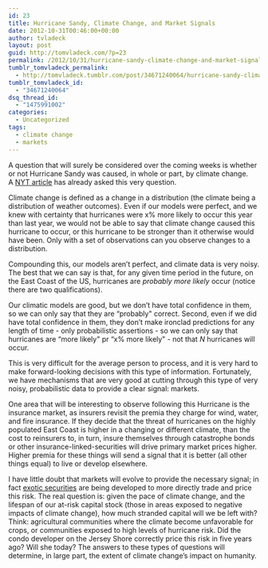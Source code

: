 ```yaml
---
id: 23
title: Hurricane Sandy, Climate Change, and Market Signals
date: 2012-10-31T00:46:00+00:00
author: tvladeck
layout: post
guid: http://tomvladeck.com/?p=23
permalink: /2012/10/31/hurricane-sandy-climate-change-and-market-signals/
tumblr_tomvladeck_permalink:
  - http://tomvladeck.tumblr.com/post/34671240064/hurricane-sandy-climate-change-and-market-signals
tumblr_tomvladeck_id:
  - "34671240064"
dsq_thread_id:
  - "1475991002"
categories:
  - Uncategorized
tags:
  - climate change
  - markets
---
```

<p>A question that will surely be considered over the coming weeks is whether or not Hurricane Sandy was caused, in whole or part, by climate change. A <a href="http://green.blogs.nytimes.com/2012/10/30/did-global-warming-contribute-to-hurricane-sandys-devastation/?hp">NYT article</a> has already asked this very question.  </p>
<p>Climate change is defined as a change in a distribution (the climate being a distribution of weather outcomes). Even if our models were perfect, and we knew with certainty that hurricanes were x% more likely to occur this year than last year, we would not be able to say that climate change caused this hurricane to occur, or this hurricane to be stronger than it otherwise would have been. Only with a set of observations can you observe changes to a distribution. </p>
<p>Compounding this, our models aren&#8217;t perfect, and climate data is very noisy. The best that we can say is that, for any given time period in the future, on the East Coast of the US, hurricanes are <em>probably more likely </em>occur (notice there are two qualifications). </p>
<p>Our climatic models are good, but we don&#8217;t have total confidence in them, so we can only say that they are &#8220;probably" correct. Second, even if we did have total confidence in them, they don&#8217;t make ironclad predictions for any length of time - only probabilistic assertions - so we can only say that hurricanes are &#8220;more likely" pr &#8220;x% more likely" - not that <em>N</em> hurricanes will occur.  </p>
<p>This is very difficult for the average person to process, and it is very hard to make forward-looking decisions with this type of information. Fortunately, we have mechanisms that are very good at cutting through this type of very noisy, probabilistic data to provide a clear signal: markets. </p>
<p>One area that will be interesting to observe following this Hurricane is the insurance market, as insurers revisit the premia they charge for wind, water, and fire insurance. If they decide that the threat of hurricanes on the highly populated East Coast is higher in a changing or different climate, than the cost to reinsurers to, in turn, insure themselves through catastrophe bonds or other insurance-linked-securities will drive primary market prices higher. Higher premia for these things will send a signal that it is better (all other things equal) to live or develop elsewhere. </p>
<p>I have little doubt that markets will evolve to provide the necessary signal; in fact <a href="http://www.artemis.bm/blog/2011/10/11/hurricane-derivatives-trade-in-record-volumes-during-2011/">exotic securities</a> are being developed to more directly trade and price this risk. The real question is: given the pace of climate change, and the lifespan of our at-risk capital stock (those in areas exposed to negative impacts of climate change), how much stranded capital will we be left with? Think: agricultural communities where the climate become unfavorable for crops, or communities exposed to high levels of hurricane risk. Did the condo developer on the Jersey Shore correctly price this risk in five years ago? Will she today? The answers to these types of questions will determine, in large part, the extent of climate change&#8217;s impact on humanity. </p>